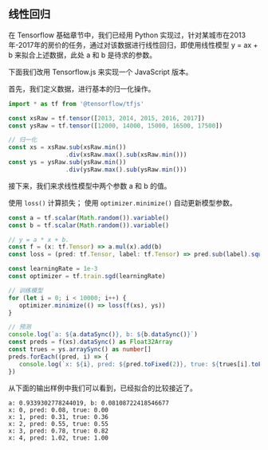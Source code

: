 ## 线性回归

在 Tensorflow 基础章节中，我们已经用 Python 实现过，针对某城市在2013年-2017年的房价的任务，通过对该数据进行线性回归，即使用线性模型 y = ax + b 来拟合上述数据，此处 a 和 b 是待求的参数。

下面我们改用 Tensorflow.js 来实现一个 JavaScript 版本。

首先，我们定义数据，进行基本的归一化操作。

```ts
import * as tf from '@tensorflow/tfjs'

const xsRaw = tf.tensor([2013, 2014, 2015, 2016, 2017])
const ysRaw = tf.tensor([12000, 14000, 15000, 16500, 17500])

// 归一化
const xs = xsRaw.sub(xsRaw.min())
                .div(xsRaw.max().sub(xsRaw.min()))
const ys = ysRaw.sub(ysRaw.min())
                .div(ysRaw.max().sub(ysRaw.min()))
```

接下来，我们来求线性模型中两个参数 a 和 b 的值。

使用 `loss()` 计算损失；
使用 `optimizer.minimize()` 自动更新模型参数。

```ts
const a = tf.scalar(Math.random()).variable()
const b = tf.scalar(Math.random()).variable()

// y = a * x + b.
const f = (x: tf.Tensor) => a.mul(x).add(b)
const loss = (pred: tf.Tensor, label: tf.Tensor) => pred.sub(label).square().mean() as tf.Scalar

const learningRate = 1e-3
const optimizer = tf.train.sgd(learningRate)

// 训练模型
for (let i = 0; i < 10000; i++) {
   optimizer.minimize(() => loss(f(xs), ys))
}

// 预测
console.log(`a: ${a.dataSync()}, b: ${b.dataSync()}`)
const preds = f(xs).dataSync() as Float32Array
const trues = ys.arraySync() as number[]
preds.forEach((pred, i) => {
   console.log(`x: ${i}, pred: ${pred.toFixed(2)}, true: ${trues[i].toFixed(2)}`)
})
```

从下面的输出样例中我们可以看到，已经拟合的比较接近了。

```shell
a: 0.9339302778244019, b: 0.08108722418546677
x: 0, pred: 0.08, true: 0.00
x: 1, pred: 0.31, true: 0.36
x: 2, pred: 0.55, true: 0.55
x: 3, pred: 0.78, true: 0.82
x: 4, pred: 1.02, true: 1.00
```
